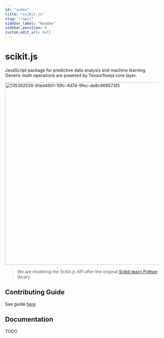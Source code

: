 ```yaml
---
id: "index"
title: "scikit.js"
slug: "/api/"
sidebar_label: "Readme"
sidebar_position: 0
custom_edit_url: null
---
```


# scikit.js

JavaScript package for predictive data analysis and machine learning. Generic math operations are powered by Tensorflowjs core layer.

<img width="596" alt="135392530-81ed4901-10fc-4d74-9fec-da8c968573f5" src="https://user-images.githubusercontent.com/29900845/137105982-f1a51ad5-9adb-46c3-9dfc-d3a23e36d93f.png" />

> We are modeling the Scikit.js API after the original [Scikit-learn Python](https://scikit-learn.org/) library.

## Contributing Guide

See guide [here](https://github.com/opensource9ja/scikit.js/blob/dev/CONTRIBUTING_GUIDE.md)

## Documentation

TODO
